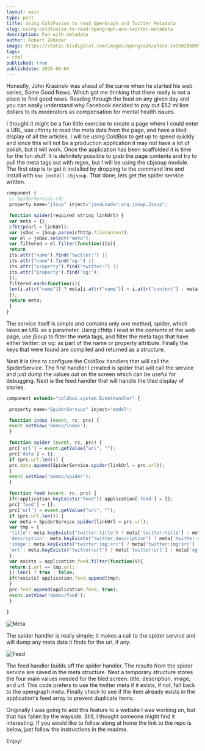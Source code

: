 ```yaml
---
layout: main
type: post
title: Using ColdFusion to read OpenGraph and Twitter Metadata
slug: using-coldfusion-to-read-opengraph-and-twitter-metadata
description: Fun with metadata
author: Robert Zehnder
image: https://static.kisdigital.com/images/opengraph/photo-1495020689067-958852a7765e.jpeg
tags: 
- cfml
published: true
publishdate: 2020-06-04
---
```

Honestly, John Krasinski was ahead of the curve when he started his web series, Some Good News. Which got me thinking that there really is not a place to find good news. Reading through the feed on any given day and you can easily understand why Facebook decided to pay out $52 million dollars to its moderators as compensation for mental health issues.

I thought it might be a fun little exercise to create a page where I could enter a URL, use `cfhttp` to read the meta data from the page, and have a tiled display of all the articles. I will be using ColdBox to get up to speed quickly and since this will not be a production application it may not have a lot of polish, but it will work. Once the application has been scaffolded it is time for the fun stuff. It is definitely possible to grab the page contents and try to pull the meta tags out with regex, but I will be using the cbjsoup module. The first step is to get it installed by dropping to the command line and install with `box install cbjsoup`. That done, lets get the spider service written.

``` javascript
component {
 // SpiderService.cfc
 property name="jSoup" inject="javaLoader:org.jsoup.Jsoup";

 function spider(required string linkUrl) {
 var meta = {};
 cfhttp(url = linkUrl);
 var jsDoc = jSoup.parse(cfhttp.fileContent);
 var el = jsDoc.select("meta");
 var filtered = el.filter(function(its){
 return
 its.attr("name").find("twitter:") ||
 its.attr("name").find("og:") ||
 its.attr("property").find("twitter:") ||
 its.attr("property").find("og:");
 });
 filtered.each(function(i){
 len(i.attr("name")) ? meta[i.attr("name")] = i.attr("content") : meta[i.attr("property")] = i.attr("content");
 });
 return meta;
 }
}
```

The service itself is simple and contains only one method, spider, which takes an URL as a parameter. Using cfhttp I read in the contents of the web page, use jSoup to filter the meta tags, and filter the meta tags that have either twitter: or og: as part of the name or property attribute. Finally the keys that were found are compiled and returned as a structure.

Next it is time to configure the ColdBox handlers that will call the SpiderService. The first handler I created is spider that will call the service and just dump the values out on the screen which can be useful for debugging. Next is the feed handler that will handle the tiled display of stories.

``` javascript
component extends="coldbox.system.EventHandler" {

 property name="SpiderService" inject="model";

 function index (event, rc, prc) {
 event.setView('demos/index');
 }

 function spider (event, rc, prc) {
 prc['url'] = event.getValue("url", "");
 prc['data'] = {};
 if (prc.url.len()) {
 prc.data.append(SpiderService.spider(linkUrl = prc.url));
 }
 event.setView('demos/spider');
 }

 function feed (event, rc, prc) {
 if(!application.keyExists("feed")) application['feed'] = [];
 prc['feed'] = [];
 prc['url'] = event.getValue("url", "");
 if (prc.url.len()) {
 var meta = SpiderService.spider(linkUrl = prc.url);
 var tmp = {
 'title': meta.keyExists("twitter:title") ? meta['twitter:title'] : meta['og:title'],
 'description': meta.keyExists("twitter:description") ? meta['twitter:description'] : meta['og:description'],
 'image': meta.keyExists("twitter:img:src") ? meta['twitter:img:src'] : meta['og:image'],
 'url': meta.keyExists("twitter:url") ? meta['twitter:url'] : meta['og:url']
 };
 var exists = application.feed.filter(function(i){
 return i.url == tmp.url;
 }).len() ? true : false;
 if(!exists) application.feed.append(tmp);
 }
 prc.feed.append(application.feed, true);
 event.setView('demos/feed');
 }

}
```

![Meta](https://static.kisdigital.com/images/opengraph/01_meta.png)

The spider handler is really simple; it makes a call to the spider service and will dump any meta data it finds for the url, if any.

![Feed](https://static.kisdigital.com/images/opengraph/02_feed.png)

The feed handler builds off the spider handler. The results from the spider service are saved in the meta structure. Next a temporary structure stores the four main values needed for the tiled screen: title, description, image, and url. This code prefers to use the twitter meta if it exists, if not, fall back to the opengraph meta. Finally check to see if the item already exists in the application's feed array to prevent duplicate items.

Originally I was going to add this feature to a website I was working on, but that has fallen by the wayside. Still, I thought someone might find it interesting. If you would like to follow along at home the link to the repo is below, just follow the instructions in the readme.

Enjoy!
